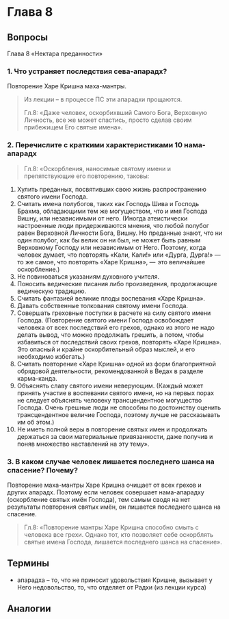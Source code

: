 # Глава 8

## Вопросы

Глава 8 «Нектара преданности»

### 1. Что устраняет последствия сева-апарадх?

Повторение Харе Кришна маха-мантры.

> Из лекции – в процессе ПС эти апарадхи прощаются.
>
> Гл.8: «Даже человек, оскорбихвший Самого Бога, Верховную Личность, все же может спастись, просто сделав своим прибежищем Его святые имена».

### 2. Перечислите с краткими характеристиками 10 нама-апарадх

> Гл.8:
«Оскорбления, наносимые святому имени и препятствующие его повторению, таковы:

1. Хулить преданных, посвятивших свою жизнь распространению святого имени Господа.
2. Считать имена полубогов, таких как Господь Шива и Господь Брахма, обладающими тем же могуществом, что и имя Господа Вишну, или независимыми от него. (Иногда атеистически настроенные люди придерживаются мнения, что любой полубог равен Верховной Личности Бога, Вишну. Но преданные знают, что ни один полубог, как бы велик он ни был, не может быть равным Верховному Господу или независимым от Него. Поэтому, когда человек думает, что повторять «Кали, Кали!» или «Дурга, Дурга!» — то же самое, что повторять «Харе Кришна», —  это величайшее оскорбление.)
3. Не повиноваться указаниям духовного учителя.
4. Поносить ведические писания либо произведения, продолжающие ведическую традицию.
5. Считать фантазией великие плоды воспевания «Харе Кришна».
6. Давать собственные толкования святому имени Господа.
7. Совершать греховные поступки в расчете на силу святого имени Господа. (Повторение святого имени Господа освобождает человека от всех последствий его грехов, однако из этого не надо делать вывод, что можно продолжать грешить, а потом, чтобы избавиться от последствий своих грехов, повторять «Харе Кришна». Это опасный и крайне оскорбительный образ мыслей, и его необходимо избегать.)
8. Считать повторение «Харе Кришна» одной из форм благоприятной обрядовой деятельности, рекомендованной в Ведах в разделе карма-канда.
9. Объяснять славу святого имени неверующим. (Каждый может принять участие в воспевании святого имени, но на первых порах не следует объяснять человеку трансцендентное могущество Господа. Очень грешные люди не способны по достоинству оценить трансцендентное величие Господа, поэтому лучше не рассказывать им об этом.)
10. Не иметь полной веры в повторение святых имен и продолжать держаться за свои материальные привязанности, даже получив и поняв множество наставлений на эту тему».

### 3. В каком случае человек лишается последнего шанса на спасение? Почему?

Повторение маха-мантры Харе Кришна очищает от всех грехов и других апарадх. Поэтому если человек совершает нама-апарадху (оскорбление святых имён Господа), тем самым сводя на нет результаты повторения святых имён, он лишается последнего шанса на спасение.

> Гл.8: «Повторение мантры Харе Кришна способно смыть с человека все грехи. Однако тот, кто позволяет себе оскорблять святые имена Господа, лишается последнего шанса на спасение».

## Термины

- апарадха – то, что не приносит удовольствия Кришне, вызывает у Него недовольство, то, что отделяет от Радхи (из лекции курса)

## Аналогии
